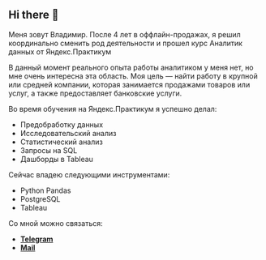 ## Hi there 👋

Меня зовут Владимир. После 4 лет в оффлайн-продажах, я решил координально сменить род деятельности и прошел курс Аналитик данных от Яндекс.Практикум

В данный момент реального опыта работы аналитиком у меня нет, но мне очень интересна эта область.
Моя цель — найти работу в крупной или средней компании, которая занимается продажами товаров или услуг, а также предоставляет банковские услуги. 

Во время обучения на Яндекс.Практикум я успешно делал:
- Предобработку данных
- Исследовательский анализ
- Статистический анализ
- Запросы на SQL
- Дашборды в Tableau

Сейчас владею следующими инструментами:
- Python Pandas
- PostgreSQL
- Tableau

Со мной можно связаться:
- [**Telegram**](https://t.me/hamster_prod)
- [**Mail**](vl.makeev98@gmail.com)

<!--
**MakeevVA/MakeevVA** is a ✨ _special_ ✨ repository because its `README.md` (this file) appears on your GitHub profile.

Here are some ideas to get you started:

- 🔭 I’m currently working on ...
- 🌱 I’m currently learning ...
- 👯 I’m looking to collaborate on ...
- 🤔 I’m looking for help with ...
- 💬 Ask me about ...
- 📫 How to reach me: ...
- 😄 Pronouns: ...
- ⚡ Fun fact: ...
-->
